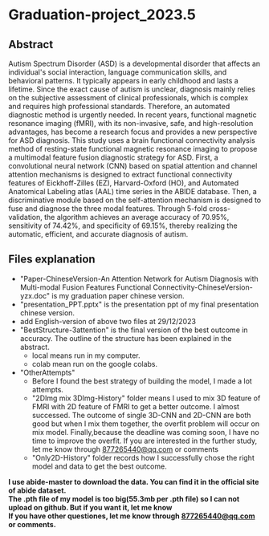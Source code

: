 # Graduation-project_2023.5
## Abstract
Autism Spectrum Disorder (ASD) is a developmental disorder that affects an individual's social interaction, language communication skills, and behavioral patterns. It typically appears in early childhood and lasts a lifetime. Since the exact cause of autism is unclear, diagnosis mainly relies on the subjective assessment of clinical professionals, which is complex and requires high professional standards. Therefore, an automated diagnostic method is urgently needed. In recent years, functional magnetic resonance imaging (fMRI), with its non-invasive, safe, and high-resolution advantages, has become a research focus and provides a new perspective for ASD diagnosis. This study uses a brain functional connectivity analysis method of resting-state functional magnetic resonance imaging to propose a multimodal feature fusion diagnostic strategy for ASD. First, a convolutional neural network (CNN) based on spatial attention and channel attention mechanisms is designed to extract functional connectivity features of Eickhoff-Zilles (EZ), Harvard-Oxford (HO), and Automated Anatomical Labeling atlas (AAL) time series in the ABIDE database. Then, a discriminative module based on the self-attention mechanism is designed to fuse and diagnose the three modal features. Through 5-fold cross-validation, the algorithm achieves an average accuracy of 70.95%, sensitivity of 74.42%, and specificity of 69.15%, thereby realizing the automatic, efficient, and accurate diagnosis of autism.

## Files explanation
- "Paper-ChineseVersion-An Attention Network for Autism Diagnosis with Multi-modal Fusion Features Functional Connectivity-ChineseVersion-yzx.doc" is my graduation paper chinese version. 
- "presentation_PPT.pptx" is the presentation ppt of my final presentation chinese version.
- add English-version of above two files at 29/12/2023
- "BestStructure-3attention" is the final version of the best outcome in accuracy. The outline of the structure has been explained in the abstract.
  - local means run in my computer.
  - colab mean run on the google colabs.
- "OtherAttempts"
  - Before I found the best strategy of building the model, I made a lot attempts.
  - "2DImg mix 3DImg-History" folder means I used to mix 3D feature of FMRI with 2D feature of FMRI to get a better outcome. I almost successed. The outcome of single 3D-CNN and 2D-CNN are both good but when I mix them together, the overfit problem will occur on mix model. Finally,because the deadline was coming soon, I have no time to improve the overfit. If you are interested in the further study, let me know through 877265440@qq.com or comments
  - "Only2D-History" folder records how I successfully chose the right model and data to get the best outcome.

 **I use abide-master to download the data. You can find it in the official site of abide dataset.**  
 **The .pth file of my model is too big(55.3mb per .pth file) so I can not upload on github. But if you want it, let me know**  
 **If you have other questiones, let me know through 877265440@qq.com or comments.**  
 
